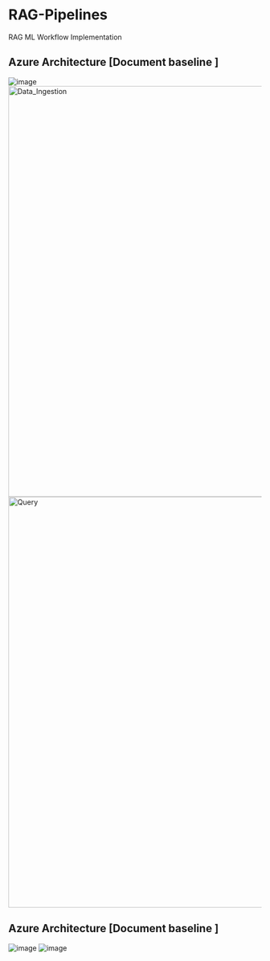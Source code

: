 # RAG-Pipelines
RAG ML Workflow Implementation 

## Azure Architecture [Document baseline ]
![image](https://github.com/FranklineMisango/Azure-RAG-Pipeline/assets/95913228/77a21b2d-3726-4045-ad88-013928a08780)
<img width="818" alt="Data_Ingestion" src="https://github.com/FranklineMisango/Azure-RAG-Pipeline/assets/95913228/b36a976e-74ed-4d09-86b5-e26742527bff">
<img width="818" alt="Query" src="https://github.com/FranklineMisango/Azure-RAG-Pipeline/assets/95913228/3eef9e7c-7311-4cbf-b57b-e7a5720194a9">

## Azure Architecture [Document baseline ]
![image]('images/lang-feed.png')
![image]('images/lang-retr.png')
